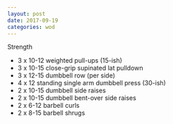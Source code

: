 ```yaml
---
layout: post
date: 2017-09-19
categories: wod
---
```


<!--
**Chris - <span></span>**
-->

Strength
- 3 x 10-12 weighted pull-ups (15-ish)
- 3 x 10-15 close-grip supinated lat pulldown
- 3 x 12-15 dumbbell row (per side)
- 4 x 12 standing single arm dumbbell press (30-ish)
- 2 x 10-15 dumbbell side raises
- 2 x 10-15 dumbbell bent-over side raises
- 2 x 6-12 barbell curls
- 2 x 8-15 barbell shrugs

